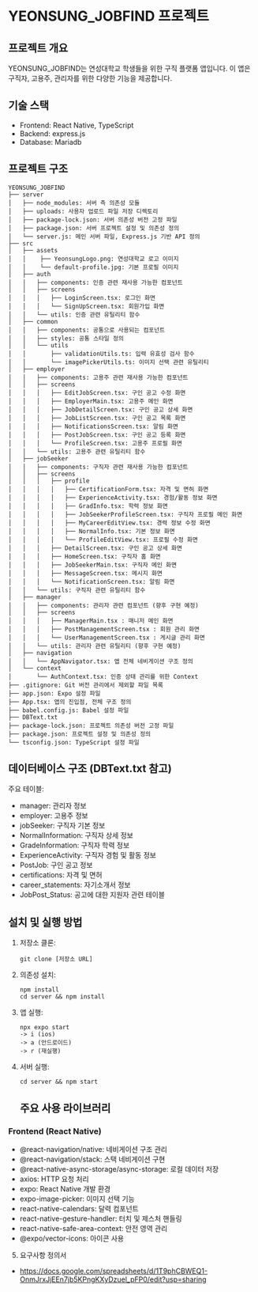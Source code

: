 # YEONSUNG_JOBFIND 프로젝트


## 프로젝트 개요
YEONSUNG_JOBFIND는 연성대학교 학생들을 위한 구직 플랫폼 앱입니다. 이 앱은 구직자, 고용주, 관리자를 위한 다양한 기능을 제공합니다.

## 기술 스택
- Frontend: React Native, TypeScript
- Backend: express.js
- Database: Mariadb

## 프로젝트 구조

```
YEONSUNG_JOBFIND
├── server
│   ├── node_modules: 서버 측 의존성 모듈
│   ├── uploads: 사용자 업로드 파일 저장 디렉토리
│   ├── package-lock.json: 서버 의존성 버전 고정 파일
│   ├── package.json: 서버 프로젝트 설정 및 의존성 정의
│   └── server.js: 메인 서버 파일, Express.js 기반 API 정의
├── src
│   ├── assets
│   │    ├── YeonsungLogo.png: 연성대학교 로고 이미지
│   │    └── default-profile.jpg: 기본 프로필 이미지
│   ├── auth
│   │   ├── components: 인증 관련 재사용 가능한 컴포넌트
│   │   ├── screens
│   │   │   ├── LoginScreen.tsx: 로그인 화면
│   │   │   └── SignUpScreen.tsx: 회원가입 화면
│   │   └── utils: 인증 관련 유틸리티 함수
│   ├── common
│   │   ├── components: 공통으로 사용되는 컴포넌트
│   │   ├── styles: 공통 스타일 정의
│   │   └── utils
│   │       ├── validationUtils.ts: 입력 유효성 검사 함수
│   │       └── imagePickerUtils.ts: 이미지 선택 관련 유틸리티
│   ├── employer
│   │   ├── components: 고용주 관련 재사용 가능한 컴포넌트
│   │   ├── screens
│   │   │   ├── EditJobScreen.tsx: 구인 공고 수정 화면
│   │   │   ├── EmployerMain.tsx: 고용주 메인 화면
│   │   │   ├── JobDetailScreen.tsx: 구인 공고 상세 화면
│   │   │   ├── JobListScreen.tsx: 구인 공고 목록 화면
│   │   │   ├── NotificationsScreen.tsx: 알림 화면
│   │   │   ├── PostJobScreen.tsx: 구인 공고 등록 화면
│   │   │   └── ProfileScreen.tsx: 고용주 프로필 화면
│   │   └── utils: 고용주 관련 유틸리티 함수
│   ├── jobSeeker
│   │   ├── components: 구직자 관련 재사용 가능한 컴포넌트
│   │   ├── screens
│   │   │   ├── profile
│   │   │   │   ├── CertificationForm.tsx: 자격 및 면허 화면
│   │   │   │   ├── ExperienceActivity.tsx: 경험/활동 정보 화면
│   │   │   │   ├── GradInfo.tsx: 학력 정보 화면
│   │   │   │   ├── JobSeekerProfileScreen.tsx: 구직자 프로필 메인 화면
│   │   │   │   ├── MyCareerEditView.tsx: 경력 정보 수정 화면
│   │   │   │   ├── NormalInfo.tsx: 기본 정보 화면
│   │   │   │   └── ProfileEditView.tsx: 프로필 수정 화면
│   │   │   ├── DetailScreen.tsx: 구인 공고 상세 화면
│   │   │   ├── HomeScreen.tsx: 구직자 홈 화면
│   │   │   ├── JobSeekerMain.tsx: 구직자 메인 화면
│   │   │   ├── MessageScreen.tsx: 메시지 화면
│   │   │   └── NotificationScreen.tsx: 알림 화면
│   │   └── utils: 구직자 관련 유틸리티 함수
│   ├── manager
│   │   ├── components: 관리자 관련 컴포넌트 (향후 구현 예정)
│   │   ├── screens
│   │   │   ├── ManagerMain.tsx : 매니저 메인 화면
│   │   │   ├── PostManagementScreen.tsx : 회원 관리 화면 
│   │   │   └── UserManagementScreen.tsx : 게시글 관리 화면
│   │   └── utils: 관리자 관련 유틸리티 (향후 구현 예정)
│   ├── navigation
│   │   └── AppNavigator.tsx: 앱 전체 네비게이션 구조 정의
│   └── context
│       └── AuthContext.tsx: 인증 상태 관리를 위한 Context
├── .gitignore: Git 버전 관리에서 제외할 파일 목록
├── app.json: Expo 설정 파일
├── App.tsx: 앱의 진입점, 전체 구조 정의
├── babel.config.js: Babel 설정 파일
├── DBText.txt
├── package-lock.json: 프로젝트 의존성 버전 고정 파일
├── package.json: 프로젝트 설정 및 의존성 정의
└── tsconfig.json: TypeScript 설정 파일

```

## 데이터베이스 구조 (DBText.txt 참고)
주요 테이블:
- manager: 관리자 정보
- employer: 고용주 정보
- jobSeeker: 구직자 기본 정보
- NormalInformation: 구직자 상세 정보
- GradeInformation: 구직자 학력 정보
- ExperienceActivity: 구직자 경험 및 활동 정보
- PostJob: 구인 공고 정보
- certifications: 자격 및 면허 
- career_statements: 자기소개서 정보 
- JobPost_Status: 공고에 대한 지원자 관련 테이블

## 설치 및 실행 방법
1. 저장소 클론:
   ```
   git clone [저장소 URL]
   ```
2. 의존성 설치:
   ```
   npm install
   cd server && npm install
   ```
3. 앱 실행:
   ```
   npx expo start 
   -> i (ios)
   -> a (안드로이드)
   -> r (재실행)
   ```
4. 서버 실행:
   ```
   cd server && npm start
   ```

   ## 주요 사용 라이브러리

### Frontend (React Native)
- @react-navigation/native: 네비게이션 구조 관리
- @react-navigation/stack: 스택 네비게이션 구현
- @react-native-async-storage/async-storage: 로컬 데이터 저장
- axios: HTTP 요청 처리
- expo: React Native 개발 환경
- expo-image-picker: 이미지 선택 기능
- react-native-calendars: 달력 컴포넌트
- react-native-gesture-handler: 터치 및 제스처 핸들링
- react-native-safe-area-context: 안전 영역 관리
- @expo/vector-icons: 아이콘 사용

5. 요구사항 정의서
- https://docs.google.com/spreadsheets/d/1T9phCBWEQ1-OnmJrxJjEEn7jb5KPngKXyDzuel_pFP0/edit?usp=sharing
